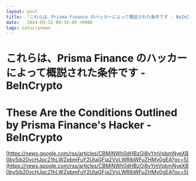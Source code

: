 ```yaml
---
layout: post
title:  "これらは、Prisma Finance のハッカーによって概説された条件です - BeInCrypto"
date:   2024-03-31 09:34:40 +0900
tags: setuirynews 
---
```


# これらは、Prisma Finance のハッカーによって概説された条件です - BeInCrypto



# These Are the Conditions Outlined by Prisma Finance's Hacker - BeInCrypto

[https://news.google.com/rss/articles/CBMiNWh0dHBzOi8vYmVpbmNyeXB0by5jb20vcHJpc21hLWZpbmFuY2UtaGFja2VyLWRlbWFuZHMv0gEA?oc=5](https://news.google.com/rss/articles/CBMiNWh0dHBzOi8vYmVpbmNyeXB0by5jb20vcHJpc21hLWZpbmFuY2UtaGFja2VyLWRlbWFuZHMv0gEA?oc=5)

